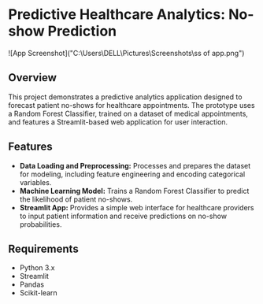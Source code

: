 # Predictive Healthcare Analytics: No-show Prediction

![App Screenshot]("C:\Users\DELL\Pictures\Screenshots\ss of app.png")

## Overview

This project demonstrates a predictive analytics application designed to forecast patient no-shows for healthcare appointments. The prototype uses a Random Forest Classifier, trained on a dataset of medical appointments, and features a Streamlit-based web application for user interaction.

## Features

- **Data Loading and Preprocessing:** Processes and prepares the dataset for modeling, including feature engineering and encoding categorical variables.
- **Machine Learning Model:** Trains a Random Forest Classifier to predict the likelihood of patient no-shows.
- **Streamlit App:** Provides a simple web interface for healthcare providers to input patient information and receive predictions on no-show probabilities.

## Requirements

- Python 3.x
- Streamlit
- Pandas
- Scikit-learn




